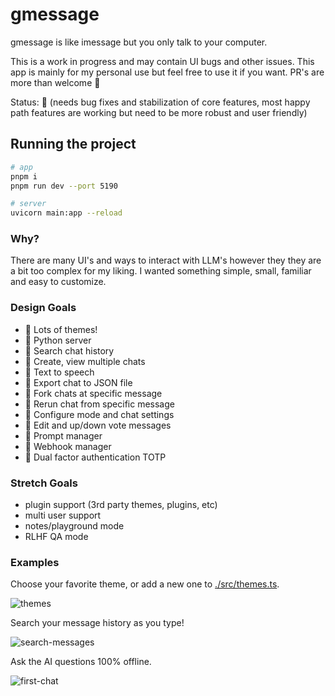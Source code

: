 # gmessage

gmessage is like imessage but you only talk to your computer.

This is a work in progress and may contain UI bugs and other issues. This app is mainly for my personal use but feel free to use it if you want. PR's are more than welcome 🙏

Status: 🐣 (needs bug fixes and stabilization of core features, most happy path features are working but need to be more robust and user friendly)

## Running the project

```bash
# app
pnpm i
pnpm run dev --port 5190

# server
uvicorn main:app --reload
```

### Why?

There are many UI's and ways to interact with LLM's however they they are a bit too complex for my liking. I wanted something simple, small, familiar and easy to customize.

### Design Goals

- 🐥 Lots of themes!
- 🐥 Python server
- 🐥 Search chat history
- 🐥 Create, view multiple chats
- 🐥 Text to speech
- 🐥 Export chat to JSON file
- 🐣 Fork chats at specific message
- 🐣 Rerun chat from specific message
- 🐣 Configure mode and chat settings
- 🥚 Edit and up/down vote messages
- 🥚 Prompt manager
- 🥚 Webhook manager
- 🥚 Dual factor authentication TOTP

### Stretch Goals
- plugin support (3rd party themes, plugins, etc)
- multi user support
- notes/playground mode
- RLHF QA mode


### Examples

Choose your favorite theme, or add a new one to [./src/themes.ts](src/themes.ts).

![themes](https://github.com/drbh/gmessage/assets/9896130/6083db08-b6dd-463d-925b-0066e4a3cf43)

Search your message history as you type!

![search-messages](https://github.com/drbh/gmessage/assets/9896130/ae150a05-d0f3-4ea2-b2b2-7003f0e58f7c)

Ask the AI questions 100% offline.

![first-chat](https://github.com/drbh/gmessage/assets/9896130/a082d705-a38c-454b-ac67-b94a5c326033)

